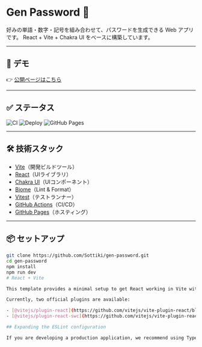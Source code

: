 # Gen Password 🔑

好みの単語・数字・記号を組み合わせて、パスワードを生成できる Web アプリです。
React + Vite + Chakra UI をベースに構築しています。

---

## 🚀 デモ
👉 [公開ページはこちら](https://Sottiki.github.io/gen-password/)

---

## ✅ ステータス

![CI](https://github.com/Sottiki/gen-password/actions/workflows/ci.yml/badge.svg)
![Deploy](https://github.com/Sottiki/gen-password/actions/workflows/deploy.yml/badge.svg)
![GitHub Pages](https://img.shields.io/website?url=https%3A%2F%2FSottiki.github.io%2Fgen-password%2F)

---

## 🛠️ 技術スタック
- [Vite](https://vitejs.dev/)（開発ビルドツール）
- [React](https://react.dev/)（UIライブラリ）
- [Chakra UI](https://chakra-ui.com/)（UIコンポーネント）
- [Biome](https://biomejs.dev/)（Lint & Format）
- [Vitest](https://vitest.dev/)（テストランナー）
- [GitHub Actions](https://docs.github.com/en/actions)（CI/CD）
- [GitHub Pages](https://pages.github.com/)（ホスティング）

---

## 📦 セットアップ

```bash
git clone https://github.com/Sottiki/gen-password.git
cd gen-password
npm install
npm run dev
# React + Vite

This template provides a minimal setup to get React working in Vite with HMR and some ESLint rules.

Currently, two official plugins are available:

- [@vitejs/plugin-react](https://github.com/vitejs/vite-plugin-react/blob/main/packages/plugin-react) uses [Babel](https://babeljs.io/) for Fast Refresh
- [@vitejs/plugin-react-swc](https://github.com/vitejs/vite-plugin-react/blob/main/packages/plugin-react-swc) uses [SWC](https://swc.rs/) for Fast Refresh

## Expanding the ESLint configuration

If you are developing a production application, we recommend using TypeScript with type-aware lint rules enabled. Check out the [TS template](https://github.com/vitejs/vite/tree/main/packages/create-vite/template-react-ts) for information on how to integrate TypeScript and [`typescript-eslint`](https://typescript-eslint.io) in your project.
